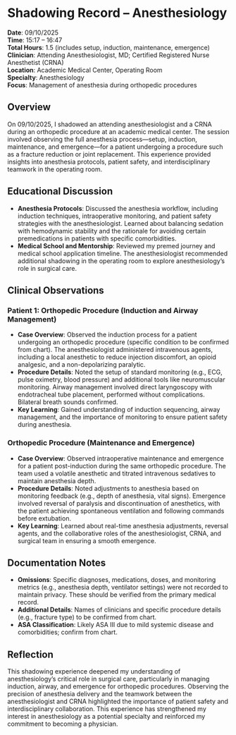 # Shadowing Record – Anesthesiology

**Date**: 09/10/2025  
**Time**: 15:17 – 16:47  
**Total Hours**: 1.5 (includes setup, induction, maintenance, emergence)  
**Clinician**: Attending Anesthesiologist, MD; Certified Registered Nurse Anesthetist (CRNA)  
**Location**: Academic Medical Center, Operating Room  
**Specialty**: Anesthesiology  
**Focus**: Management of anesthesia during orthopedic procedures  

## Overview
On 09/10/2025, I shadowed an attending anesthesiologist and a CRNA during an orthopedic procedure at an academic medical center. The session involved observing the full anesthesia process—setup, induction, maintenance, and emergence—for a patient undergoing a procedure such as a fracture reduction or joint replacement. This experience provided insights into anesthesia protocols, patient safety, and interdisciplinary teamwork in the operating room.

## Educational Discussion
- **Anesthesia Protocols**: Discussed the anesthesia workflow, including induction techniques, intraoperative monitoring, and patient safety strategies with the anesthesiologist. Learned about balancing sedation with hemodynamic stability and the rationale for avoiding certain premedications in patients with specific comorbidities.
- **Medical School and Mentorship**: Reviewed my premed journey and medical school application timeline. The anesthesiologist recommended additional shadowing in the operating room to explore anesthesiology’s role in surgical care.

## Clinical Observations
### Patient 1: Orthopedic Procedure (Induction and Airway Management)
- **Case Overview**: Observed the induction process for a patient undergoing an orthopedic procedure (specific condition to be confirmed from chart). The anesthesiologist administered intravenous agents, including a local anesthetic to reduce injection discomfort, an opioid analgesic, and a non-depolarizing paralytic.
- **Procedure Details**: Noted the setup of standard monitoring (e.g., ECG, pulse oximetry, blood pressure) and additional tools like neuromuscular monitoring. Airway management involved direct laryngoscopy with endotracheal tube placement, performed without complications. Bilateral breath sounds confirmed.
- **Key Learning**: Gained understanding of induction sequencing, airway management, and the importance of monitoring to ensure patient safety during anesthesia.

### Orthopedic Procedure (Maintenance and Emergence)
- **Case Overview**: Observed intraoperative maintenance and emergence for a patient post-induction during the same orthopedic procedure. The team used a volatile anesthetic and titrated intravenous sedatives to maintain anesthesia depth.
- **Procedure Details**: Noted adjustments to anesthesia based on monitoring feedback (e.g., depth of anesthesia, vital signs). Emergence involved reversal of paralysis and discontinuation of anesthetics, with the patient achieving spontaneous ventilation and following commands before extubation.
- **Key Learning**: Learned about real-time anesthesia adjustments, reversal agents, and the collaborative roles of the anesthesiologist, CRNA, and surgical team in ensuring a smooth emergence.

## Documentation Notes
- **Omissions**: Specific diagnoses, medications, doses, and monitoring metrics (e.g., anesthesia depth, ventilator settings) were not recorded to maintain privacy. These should be verified from the primary medical record.
- **Additional Details**: Names of clinicians and specific procedure details (e.g., fracture type) to be confirmed from chart.
- **ASA Classification**: Likely ASA III due to mild systemic disease and comorbidities; confirm from chart.

## Reflection
This shadowing experience deepened my understanding of anesthesiology’s critical role in surgical care, particularly in managing induction, airway, and emergence for orthopedic procedures. Observing the precision of anesthesia delivery and the teamwork between the anesthesiologist and CRNA highlighted the importance of patient safety and interdisciplinary collaboration. This experience has strengthened my interest in anesthesiology as a potential specialty and reinforced my commitment to becoming a physician.
